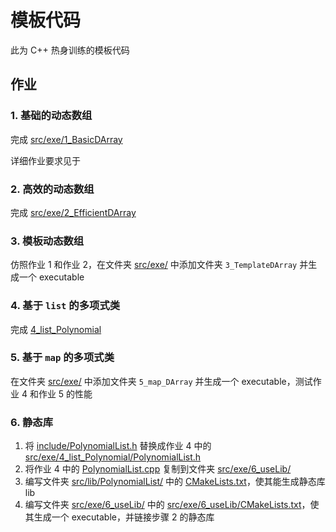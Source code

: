 # 模板代码

此为 C++ 热身训练的模板代码

## 作业

### 1. 基础的动态数组

完成 [src/exe/1_BasicDArray](src/exe/1_BasicDArray) 

详细作业要求见于 

### 2. 高效的动态数组

完成 [src/exe/2_EfficientDArray](src/exe/2_EfficientDArray) 

### 3. 模板动态数组

仿照作业 1 和作业 2，在文件夹 [src/exe/](src/exe) 中添加文件夹 `3_TemplateDArray` 并生成一个 executable

### 4. 基于 `list` 的多项式类

完成 [4_list_Polynomial](src/exe/4_list_Polynomial) 

###  5. 基于 `map` 的多项式类

在文件夹 [src/exe/](src/exe) 中添加文件夹 `5_map_DArray` 并生成一个 executable，测试作业 4 和作业 5 的性能

### 6. 静态库

1. 将 [include/PolynomialList.h](include/PolynomialList.h) 替换成作业 4 中的 [src/exe/4_list_Polynomial/PolynomialList.h](src/exe/4_list_Polynomial/PolynomialList.h) 
2. 将作业 4 中的 [PolynomialList.cpp](src/exe/4_list_Polynomial/PolynomialList.cpp) 复制到文件夹 [src/exe/6_useLib/](src/exe/6_useLib/) 
3. 编写文件夹 [src/lib/PolynomialList/](src/lib/PolynomialList/) 中的 [CMakeLists.txt](src/lib/PolynomialList/CMakeLists.txt)，使其能生成静态库 lib
4. 编写文件夹 [src/exe/6_useLib/](src/exe/6_useLib/) 中的 [src/exe/6_useLib/CMakeLists.txt](src/exe/6_useLib/CMakeLists.txt)，使其生成一个 executable，并链接步骤 2 的静态库

